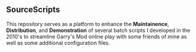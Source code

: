 ## SourceScripts
This repository serves as a platform to enhance the **Maintainence**, **Distribution**, and **Demonstration** of several batch scripts I developed in the 2010's to streamline Garry's Mod online play with some friends of mine as well as some additional configuration files.
